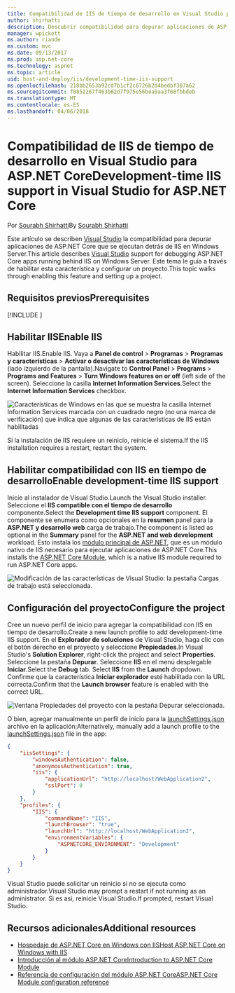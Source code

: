 ```yaml
---
title: Compatibilidad de IIS de tiempo de desarrollo en Visual Studio para ASP.NET Core
author: shirhatti
description: Descubrir compatibilidad para depurar aplicaciones de ASP.NET Core cuando se ejecuta detrás de IIS en Windows Server.
manager: wpickett
ms.author: riande
ms.custom: mvc
ms.date: 09/13/2017
ms.prod: asp.net-core
ms.technology: aspnet
ms.topic: article
uid: host-and-deploy/iis/development-time-iis-support
ms.openlocfilehash: 218bb2653b92cd7b1cf2c6726b2d4bedbf307a62
ms.sourcegitcommit: f8852267f463b62d7f975e56bea9aa3f68fbbdeb
ms.translationtype: MT
ms.contentlocale: es-ES
ms.lasthandoff: 04/06/2018
---
```

# <a name="development-time-iis-support-in-visual-studio-for-aspnet-core"></a><span data-ttu-id="237ef-103">Compatibilidad de IIS de tiempo de desarrollo en Visual Studio para ASP.NET Core</span><span class="sxs-lookup"><span data-stu-id="237ef-103">Development-time IIS support in Visual Studio for ASP.NET Core</span></span>

<span data-ttu-id="237ef-104">Por [Sourabh Shirhatti](https://twitter.com/sshirhatti)</span><span class="sxs-lookup"><span data-stu-id="237ef-104">By [Sourabh Shirhatti](https://twitter.com/sshirhatti)</span></span>

<span data-ttu-id="237ef-105">Este artículo se describen [Visual Studio](https://www.visualstudio.com/vs/) la compatibilidad para depurar aplicaciones de ASP.NET Core que se ejecutan detrás de IIS en Windows Server.</span><span class="sxs-lookup"><span data-stu-id="237ef-105">This article describes [Visual Studio](https://www.visualstudio.com/vs/) support for debugging ASP.NET Core apps running behind IIS on Windows Server.</span></span> <span data-ttu-id="237ef-106">Este tema le guía a través de habilitar esta característica y configurar un proyecto.</span><span class="sxs-lookup"><span data-stu-id="237ef-106">This topic walks through enabling this feature and setting up a project.</span></span>

## <a name="prerequisites"></a><span data-ttu-id="237ef-107">Requisitos previos</span><span class="sxs-lookup"><span data-stu-id="237ef-107">Prerequisites</span></span>

[!INCLUDE [](~/includes/net-core-prereqs-windows.md)]

## <a name="enable-iis"></a><span data-ttu-id="237ef-108">Habilitar IIS</span><span class="sxs-lookup"><span data-stu-id="237ef-108">Enable IIS</span></span>

<span data-ttu-id="237ef-109">Habilitar IIS.</span><span class="sxs-lookup"><span data-stu-id="237ef-109">Enable IIS.</span></span> <span data-ttu-id="237ef-110">Vaya a **Panel de control** > **Programas** > **Programas y características** > **Activar o desactivar las características de Windows** (lado izquierdo de la pantalla).</span><span class="sxs-lookup"><span data-stu-id="237ef-110">Navigate to **Control Panel** > **Programs** > **Programs and Features** > **Turn Windows features on or off** (left side of the screen).</span></span> <span data-ttu-id="237ef-111">Seleccione la casilla **Internet Information Services**.</span><span class="sxs-lookup"><span data-stu-id="237ef-111">Select the **Internet Information Services** checkbox.</span></span>

![Características de Windows en las que se muestra la casilla Internet Information Services marcada con un cuadrado negro (no una marca de verificación) que indica que algunas de las características de IIS están habilitadas](development-time-iis-support/_static/enable_iis.png)

<span data-ttu-id="237ef-113">Si la instalación de IIS requiere un reinicio, reinicie el sistema.</span><span class="sxs-lookup"><span data-stu-id="237ef-113">If the IIS installation requires a restart, restart the system.</span></span>

## <a name="enable-development-time-iis-support"></a><span data-ttu-id="237ef-114">Habilitar compatibilidad con IIS en tiempo de desarrollo</span><span class="sxs-lookup"><span data-stu-id="237ef-114">Enable development-time IIS support</span></span>

<span data-ttu-id="237ef-115">Inicie al instalador de Visual Studio.</span><span class="sxs-lookup"><span data-stu-id="237ef-115">Launch the Visual Studio installer.</span></span> <span data-ttu-id="237ef-116">Seleccione el **IIS compatible con el tiempo de desarrollo** componente.</span><span class="sxs-lookup"><span data-stu-id="237ef-116">Select the **Development time IIS support** component.</span></span> <span data-ttu-id="237ef-117">El componente se enumera como opcionales en la **resumen** panel para la **ASP.NET y desarrollo web** carga de trabajo.</span><span class="sxs-lookup"><span data-stu-id="237ef-117">The component is listed as optional in the **Summary** panel for the **ASP.NET and web development** workload.</span></span> <span data-ttu-id="237ef-118">Esto instala los [módulo principal de ASP.NET](xref:fundamentals/servers/aspnet-core-module), que es un módulo nativo de IIS necesario para ejecutar aplicaciones de ASP.NET Core.</span><span class="sxs-lookup"><span data-stu-id="237ef-118">This installs the [ASP.NET Core Module](xref:fundamentals/servers/aspnet-core-module), which is a native IIS module required to run ASP.NET Core apps.</span></span>

![Modificación de las características de Visual Studio: la pestaña Cargas de trabajo está seleccionada.](development-time-iis-support/_static/development_time_support.png)

## <a name="configure-the-project"></a><span data-ttu-id="237ef-122">Configuración del proyecto</span><span class="sxs-lookup"><span data-stu-id="237ef-122">Configure the project</span></span>

<span data-ttu-id="237ef-123">Cree un nuevo perfil de inicio para agregar la compatibilidad con IIS en tiempo de desarrollo.</span><span class="sxs-lookup"><span data-stu-id="237ef-123">Create a new launch profile to add development-time IIS support.</span></span> <span data-ttu-id="237ef-124">En el **Explorador de soluciones** de Visual Studio, haga clic con el botón derecho en el proyecto y seleccione **Propiedades**.</span><span class="sxs-lookup"><span data-stu-id="237ef-124">In Visual Studio's **Solution Explorer**, right-click the project and select **Properties**.</span></span> <span data-ttu-id="237ef-125">Seleccione la pestaña **Depurar**. Seleccione **IIS** en el menú desplegable **Iniciar**.</span><span class="sxs-lookup"><span data-stu-id="237ef-125">Select the **Debug** tab. Select **IIS** from the **Launch** dropdown.</span></span> <span data-ttu-id="237ef-126">Confirme que la característica **Iniciar explorador** esté habilitada con la URL correcta.</span><span class="sxs-lookup"><span data-stu-id="237ef-126">Confirm that the **Launch browser** feature is enabled with the correct URL.</span></span>

![Ventana Propiedades del proyecto con la pestaña Depurar seleccionada.](development-time-iis-support/_static/project_properties.png)

<span data-ttu-id="237ef-131">O bien, agregar manualmente un perfil de inicio para la [launchSettings.json](http://json.schemastore.org/launchsettings) archivo en la aplicación:</span><span class="sxs-lookup"><span data-stu-id="237ef-131">Alternatively, manually add a launch profile to the [launchSettings.json](http://json.schemastore.org/launchsettings) file in the app:</span></span>

```json
{
    "iisSettings": {
        "windowsAuthentication": false,
        "anonymousAuthentication": true,
        "iis": {
            "applicationUrl": "http://localhost/WebApplication2",
            "sslPort": 0
        }
    },
    "profiles": {
        "IIS": {
            "commandName": "IIS",
            "launchBrowser": "true",
            "launchUrl": "http://localhost/WebApplication2",
            "environmentVariables": {
                "ASPNETCORE_ENVIRONMENT": "Development"
            }
        }
    }
}
```

<span data-ttu-id="237ef-132">Visual Studio puede solicitar un reinicio si no se ejecuta como administrador.</span><span class="sxs-lookup"><span data-stu-id="237ef-132">Visual Studio may prompt a restart if not running as an administrator.</span></span> <span data-ttu-id="237ef-133">Si es así, reinicie Visual Studio.</span><span class="sxs-lookup"><span data-stu-id="237ef-133">If prompted, restart Visual Studio.</span></span>

## <a name="additional-resources"></a><span data-ttu-id="237ef-134">Recursos adicionales</span><span class="sxs-lookup"><span data-stu-id="237ef-134">Additional resources</span></span>

* [<span data-ttu-id="237ef-135">Hospedaje de ASP.NET Core en Windows con IIS</span><span class="sxs-lookup"><span data-stu-id="237ef-135">Host ASP.NET Core on Windows with IIS</span></span>](xref:host-and-deploy/iis/index)
* [<span data-ttu-id="237ef-136">Introducción al módulo ASP.NET Core</span><span class="sxs-lookup"><span data-stu-id="237ef-136">Introduction to ASP.NET Core Module</span></span>](xref:fundamentals/servers/aspnet-core-module)
* [<span data-ttu-id="237ef-137">Referencia de configuración del módulo ASP.NET Core</span><span class="sxs-lookup"><span data-stu-id="237ef-137">ASP.NET Core Module configuration reference</span></span>](xref:host-and-deploy/aspnet-core-module)
